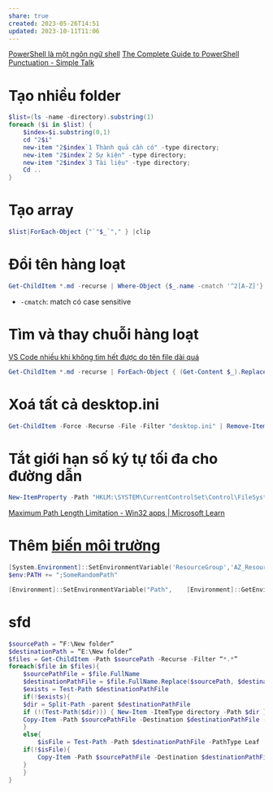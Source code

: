 ```yaml
---
share: true
created: 2023-05-26T14:51
updated: 2023-10-11T11:06
---
```

[PowerShell là một ngôn ngữ shell](../../L%E1%BA%ADp%20tr%C3%ACnh/H%E1%BB%87%20%C4%91i%E1%BB%81u%20h%C3%A0nh%20(Windows)/Terminal,%20shell,%20console/PowerShell%20l%C3%A0%20m%E1%BB%99t%20ng%C3%B4n%20ng%E1%BB%AF%20shell.md)
[The Complete Guide to PowerShell Punctuation - Simple Talk](https://www.red-gate.com/simple-talk/sysadmin/powershell/the-complete-guide-to-powershell-punctuation/)
# Tạo nhiều folder
```PowerShell
$list=(ls -name -directory).substring(1)
foreach ($i in $list) {
	$index=$i.substring(0,1)
	cd "2$i" 
	new-item "2$index`1 Thành quả cần có" -type directory;
	new-item "2$index`2 Sự kiện" -type directory;
	new-item "2$index`3 Tài liệu" -type directory;
	Cd ..
}
```
# Tạo array
```PowerShell
$list|ForEach-Object {"`"$_`"," } |clip
```
# Đổi tên hàng loạt
```PowerShell
Get-ChildItem *.md -recurse | Where-Object {$_.name -cmatch '^2[A-Z]'}  | Rename-Item -newname { $_.name -replace '^2(.*)', '4$1'} -whatif 
```
- `-cmatch`: match có case sensitive
# Tìm và thay chuỗi hàng loạt
[VS Code nhiều khi không tìm hết được do tên file dài quá](VS%20Code%20nhi%E1%BB%81u%20khi%20kh%C3%B4ng%20t%C3%ACm%20h%E1%BA%BFt%20%C4%91%C6%B0%E1%BB%A3c%20do%20t%C3%AAn%20file%20d%C3%A0i%20qu%C3%A1.md)
```PowerShell
Get-ChildItem *.md -recurse | ForEach-Object { (Get-Content $_).Replace('Kết quả cần có::','Thành quả cần có::') | Set-Content $_ } 
```
# Xoá tất cả desktop.ini 
```PowerShell
Get-ChildItem -Force -Recurse -File -Filter "desktop.ini" | Remove-Item -force
```
# Tắt giới hạn số ký tự tối đa cho đường dẫn
```PowerShell
New-ItemProperty -Path "HKLM:\SYSTEM\CurrentControlSet\Control\FileSystem" -Name "LongPathsEnabled" -Value 1 -PropertyType DWORD -Force
```
[Maximum Path Length Limitation - Win32 apps | Microsoft Learn](https://learn.microsoft.com/en-us/windows/win32/fileio/maximum-file-path-limitation?tabs=powershell#enable-long-paths-in-windows-10-version-1607-and-later)

# Thêm [biến môi trường](../../L%E1%BA%ADp%20tr%C3%ACnh/H%E1%BB%87%20%C4%91i%E1%BB%81u%20h%C3%A0nh%20(Windows)/Bi%E1%BA%BFn%20m%C3%B4i%20tr%C6%B0%E1%BB%9Dng%20gi%C3%BAp%20ta%20%C4%91i%E1%BB%81n%20nh%E1%BB%AFng%20gi%C3%A1%20tr%E1%BB%8B%20l%E1%BA%B7p%20%C4%91i%20l%E1%BA%B7p%20l%E1%BA%A1i%20nhanh%20h%C6%A1n.md) 
```PowerShell
[System.Environment]::SetEnvironmentVariable('ResourceGroup','AZ_Resource_Group', 'User')
$env:PATH += ";SomeRandomPath"
```
```PowerShell
[Environment]::SetEnvironmentVariable("Path",    [Environment]::GetEnvironmentVariable("Path", [EnvironmentVariableTarget]::Machine) + ";C:\bin", [EnvironmentVariableTarget]::Machine)
```
# sfd
```PowerShell
$sourcePath = “F:\New folder”  
$destinationPath = “E:\New folder”  
$files = Get-ChildItem -Path $sourcePath -Recurse -Filter “*.*”  
foreach($file in $files){  
	$sourcePathFile = $file.FullName  
	$destinationPathFile = $file.FullName.Replace($sourcePath, $destinationPath)  
	$exists = Test-Path $destinationPathFile  
	if(!$exists){  
	$dir = Split-Path -parent $destinationPathFile  
	if (!(Test-Path($dir))) { New-Item -ItemType directory -Path $dir }  
	Copy-Item -Path $sourcePathFile -Destination $destinationPathFile -Recurse -Force  
	}  
	else{  
		$isFile = Test-Path -Path $destinationPathFile -PathType Leaf  
	if(!$isFile){  
		Copy-Item -Path $sourcePathFile -Destination $destinationPathFile -Recurse -Force  
	}  
	}  
}
```

